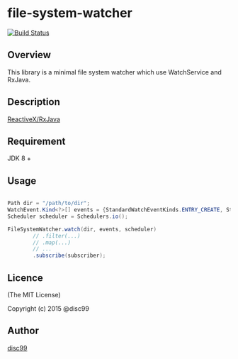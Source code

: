 # file-system-watcher
[![Build Status](https://travis-ci.org/disc99/file-system-watcher.svg?branch=master)](https://travis-ci.org/disc99/file-system-watcher)

## Overview
This library is a minimal file system watcher which use WatchService and RxJava.

## Description
[ReactiveX/RxJava](https://github.com/ReactiveX/RxJava)

## Requirement
JDK 8 +

## Usage
```java

Path dir = "/path/to/dir";
WatchEvent.Kind<?>[] events = {StandardWatchEventKinds.ENTRY_CREATE, StandardWatchEventKinds.ENTRY_MODIFY};
Scheduler scheduler = Schedulers.io();

FileSystemWatcher.watch(dir, events, scheduler)
        // .filter(...)
        // .map(...)
        // ...
        .subscribe(subscriber);
```

## Licence

(The MIT License)

Copyright (c) 2015 @disc99

## Author

[disc99](https://github.com/disc99)
